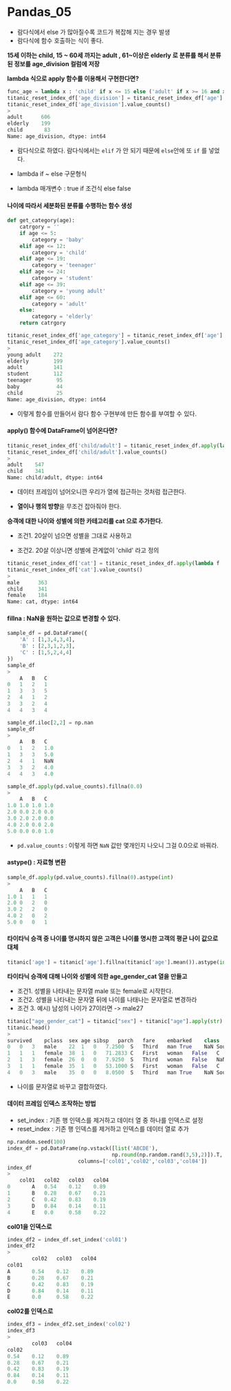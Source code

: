 # Pandas_05

- 람다식에서 else 가 많아질수록 코드가 복잡해 지는 경우 발생
- 람다식에 함수 호출하는 식이 좋다.

**15세 이하는 child, 15 ~ 60세 까지는 adult , 61~이상은 elderly 로 분류를 해서 분류된 정보를 age_division 컬럼에 저장**

**lambda 식으로 apply 함수를 이용해서 구현한다면?**

```python
func_age = lambda x : 'child' if x <= 15 else ('adult' if x >= 16 and x <= 60 else 'elderly')
titanic_reset_index_df['age_division'] = titanic_reset_index_df['age'].apply(func_age)
titanic_reset_index_df['age_division'].value_counts()
>
adult      606
elderly    199
child       83
Name: age_division, dtype: int64
```

- 람다식으로 하였다. 람다식에서는 `elif` 가 안 되기 때문에 `else`안에 또 `if` 를 넣었다.

- lambda if ~ else 구문형식
- lambda 매개변수 : true if 조건식 else false

#### 나이에 따라서 세분화된 분류를 수행하는 함수 생성

```python
def get_category(age):
    catrgory = ''
    if age <= 5:
        category = 'baby'
    elif age <= 12:
        category = 'child'
    elif age <= 19:
        category = 'teenager'
    elif age <= 24:
        category = 'student'
    elif age <= 39:
        category = 'young adult'
    elif age <= 60:
        category = 'adult'
    else:
        category = 'elderly'
    return catrgory
```

```python
titanic_reset_index_df['age_category'] = titanic_reset_index_df['age'].apply(lambda x : get_category(x))
titanic_reset_index_df['age_category'].value_counts()
>
young adult    272
elderly        199
adult          141
student        112
teenager        95
baby            44
child           25
Name: age_division, dtype: int64
```

- 이렇게 함수를 만들어서 람다 함수 구현부에 만든 함수를 부여할 수 있다. 

#### apply() 함수에 DataFrame이 넘어온다면?

```python
titanic_reset_index_df['child/adult'] = titanic_reset_index_df.apply(lambda f : 'adult' if f.age >= 20 else 'child',  axis=1)
titanic_reset_index_df['child/adult'].value_counts()
>
adult    547
child    341
Name: child/adult, dtype: int64
```

- 데이터 프레임이 넘어오니깐 우리가 열에 접근하는 것처럼 접근한다.

- **열이나 행의 방향**을 무조건 잡아줘야 한다.

**승객에 대한 나이와 성별에 의한 카테고리를 cat 으로 추가한다.**

- 조건1. 20살이 넘으면 성별을 그대로 사용하고

- 조건2. 20살 이상니면 성별에 관계없이 'child' 라고 정의

```python
titanic_reset_index_df['cat'] = titanic_reset_index_df.apply(lambda f : f.sex if f.age >= 20 else 'child', axis=1)
titanic_reset_index_df['cat'].value_counts()
>
male      363
child     341
female    184
Name: cat, dtype: int64
```

#### fillna :  NaN을 원하는 값으로 변경할 수 있다.

```python
sample_df = pd.DataFrame({
    'A' : [1,3,4,3,4],
    'B' : [2,3,1,2,3],
    'C' : [1,5,2,4,4]
})
sample_df
>
	A	B	C
0	1	2	1
1	3	3	5
2	4	1	2
3	3	2	4
4	4	3	4
```

```python
sample_df.iloc[2,2] = np.nan
sample_df
>
	A	B	C
0	1	2	1.0
1	3	3	5.0
2	4	1	NaN
3	3	2	4.0
4	4	3	4.0
```

```python
sample_df.apply(pd.value_counts).fillna(0.0)
>
	A	B	C
1.0	1.0	1.0	1.0
2.0	0.0	2.0	0.0
3.0	2.0	2.0	0.0
4.0	2.0	0.0	2.0
5.0	0.0	0.0	1.0
```

- `pd.value_counts` : 이렇게 하면 `NaN` 값만 몇개인지 나오니 그걸 0.0으로 바꿔라.

#### astype() :  자료형 변환

```python
sample_df.apply(pd.value_counts).fillna(0).astype(int)
>
	A	B	C
1.0	1	1	1
2.0	0	2	0
3.0	2	2	0
4.0	2	0	2
5.0	0	0	1
```

#### 타이타닉 승객 중 나이를 명시하지 않은 고객은 나이를 명시한 고객의 평균 나이 값으로 대체

```python
titanic['age'] = titanic['age'].fillna(titanic['age'].mean()).astype(int)
```

**타이타닉 승객에 대해 나이와 성별에 의한 age_gender_cat 열을 만들고**

- 조건1. 성별을 나타내는 문자열 male 또는 female로 시작한다.
- 조건2. 성별을 나타내는 문자열 뒤에 나이를 나태나는 문자열로 변경하라
- 조건 3. 예시) 남성의 나이가 27이라면 -> male27

```python
titanic["age_gender_cat"] = titanic["sex"] + titanic["age"].apply(str)
titanic.head()
>
survived	pclass	sex	age	sibsp	parch	fare	embarked	class	who	adult_male	deck	embark_town	alive	alone	age_gender_cat
0	0	3	male	22	1	0	7.2500	S	Third	man	True	NaN	Southampton	no	False	male22
1	1	1	female	38	1	0	71.2833	C	First	woman	False	C	Cherbourg	yes	False	female38
2	1	3	female	26	0	0	7.9250	S	Third	woman	False	NaN	Southampton	yes	True	female26
3	1	1	female	35	1	0	53.1000	S	First	woman	False	C	Southampton	yes	False	female35
4	0	3	male	35	0	0	8.0500	S	Third	man	True	NaN	Southampton	no	True	male35
```

- 나이를 문자열로 바꾸고 결합하였다.

#### 데이터 프레임 인덱스 조작하는 방법

- set_index : 기존 행 인덱스를 제거하고 데이터 열 중 하나를 인덱스로 설정
- reset_index : 기존 행 인덱스를 제거하고 인덱스를 데이터 열로 추가

```python
np.random.seed(100)
index_df = pd.DataFrame(np.vstack([list('ABCDE'),
                                  np.round(np.random.rand(3,5),2)]).T,
                       columns=['col01','col02','col03','col04'])
index_df
>
	col01	col02	col03	col04
0		A	0.54	0.12	0.89
1		B	0.28	0.67	0.21
2		C	0.42	0.83	0.19
3		D	0.84	0.14	0.11
4		E	0.0		0.58	0.22
```

**col01을 인덱스로**

```python
index_df2 = index_df.set_index('col01')
index_df2
>
		col02	col03	col04
col01			
A		0.54	0.12	0.89
B		0.28	0.67	0.21
C		0.42	0.83	0.19
D		0.84	0.14	0.11
E		0.0		0.58	0.22
```

**col02를 인덱스로**

```python
index_df3 = index_df2.set_index('col02')
index_df3
>
		col03	col04
col02		
0.54	0.12	0.89
0.28	0.67	0.21
0.42	0.83	0.19
0.84	0.14	0.11
0.0		0.58	0.22
```





